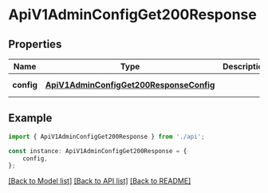 # ApiV1AdminConfigGet200Response


## Properties

Name | Type | Description | Notes
------------ | ------------- | ------------- | -------------
**config** | [**ApiV1AdminConfigGet200ResponseConfig**](ApiV1AdminConfigGet200ResponseConfig.md) |  | [default to undefined]

## Example

```typescript
import { ApiV1AdminConfigGet200Response } from './api';

const instance: ApiV1AdminConfigGet200Response = {
    config,
};
```

[[Back to Model list]](../README.md#documentation-for-models) [[Back to API list]](../README.md#documentation-for-api-endpoints) [[Back to README]](../README.md)
